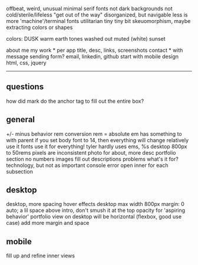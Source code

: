 offbeat, weird, unusual
minimal
serif fonts
not dark backgrounds
not cold/sterile/lifeless
"get out of the way"
disorganized, but navigable
less is more
'machine'/terminal fonts
utilitarian
tiny tiny bit skeuomorphism, maybe extracting colors or shapes

colors:
DUSK
warm
earth tones
washed out
muted (white)
sunset

about me
my work
	* per app
		title, desc, links, screenshots
contact
	* with message sending form?
email, linkedin, github
start with mobile design
html, css, jquery

---
## questions
how did mark do the anchor tag to fill out the entire box?

## general
+/- minus behavior
rem conversion
  rem = absolute em
    has something to with parent
    if you set body font to 14, then everything will change relatively
    use it fonts
    use it for everything!
      tyler hardly uses ems, %s
    desktop 800px to 50rems
    pixels are inconsistent
photo for about, more desc
portfolio section
  no numbers
  images
  fill out descriptions
    problems
    what's it for?
    technology, but not as important
console error
open inner for each subsection

## desktop
desktop, more spacing
hover effects
desktop max width 800px
  margin: 0 auto;
  a lil space above intro, don't smush it at the top
opacity for 'aspiring behavior'
portfolio view on desktop will be horizontal (flexbox, good use case)
add more margin and space

## mobile
fill up and refine inner views